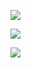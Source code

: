 ![](https://www.nta.go.jp/tmp/676b06ac-841f-4e35-93f8-52f2ed809fe4/images/c6428fbff3a52b4e75e8b3eab951954f4a3611fbf8cc88180890222bd780c20c.jpg)

![](https://www.nta.go.jp/tmp/676b06ac-841f-4e35-93f8-52f2ed809fe4/images/82ea57ecb23e9e35359101d8d46ecf1e5cfdfb7272dfccfcab2d5ac70f541be4.jpg)

![](https://www.nta.go.jp/tmp/676b06ac-841f-4e35-93f8-52f2ed809fe4/images/513480467e612be3febdd7aa25465cadf34c3a2f59444784386c59ecbe3d1871.jpg)